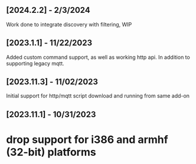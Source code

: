 ## [2024.2.2] - 2/3/2024

Work done to integrate  discovery with filtering, WIP

## [2023.1.1] - 11/22/2023

Added custom command support, as well as working http api. In addition to supporting legacy mqtt.


## [2023.11.3] - 11/02/2023

Initial support for http/mqtt script download and running from same add-on


## [2023.11.1] - 10/31/2023

# drop support for i386 and armhf (32-bit) platforms


